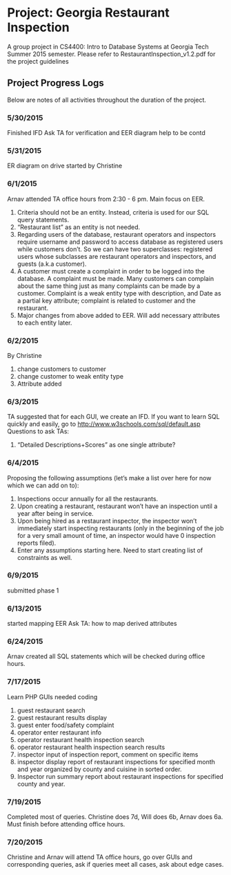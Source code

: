 # Project: Georgia Restaurant Inspection
A group project in CS4400: Intro to Database Systems at Georgia Tech Summer 2015 semester. 
Please refer to RestaurantInspection_v1.2.pdf for the project guidelines

## Project Progress Logs
Below are notes of all activities throughout the duration of the project.

### 5/30/2015
Finished IFD
Ask TA for verification and EER diagram help to be contd

### 5/31/2015
ER diagram on drive started by Christine

### 6/1/2015
Arnav attended TA office hours from 2:30 - 6 pm. Main focus on EER.
1.	Criteria should not be an entity. Instead, criteria is used for our SQL query statements.
2.	“Restaurant list” as an entity is not needed. 
3.	Regarding users of the database, restaurant operators and inspectors require username and password to access database as registered users while customers don’t. So we can have two superclasses: registered users whose subclasses are restaurant operators and inspectors, and guests (a.k.a customer).
4.	A customer must create a complaint in order to be logged into the database. A complaint must be made. Many customers can complain about the same thing just as many complaints can be made by a customer. Complaint is a weak entity type with description, and Date as a partial key attribute; complaint is related to customer and the restaurant. 
5.	Major changes from above added to EER. Will add necessary attributes to each entity later.

### 6/2/2015
By Christine
1.	change customers to customer
2.	change customer to weak entity type
3.	Attribute added

### 6/3/2015
TA suggested that for each GUI, we create an IFD. 
If you want to learn SQL quickly and easily, go to http://www.w3schools.com/sql/default.asp
Questions to ask TAs:
1.	“Detailed Descriptions+Scores” as one single attribute?

### 6/4/2015
Proposing the following assumptions (let’s make a list over here for now which we can add on to):
1.	Inspections occur annually for all the restaurants. 
2.	Upon creating a restaurant, restaurant won’t have an inspection until a year after being in service.
3.	Upon being hired as a restaurant inspector, the inspector won’t immediately start inspecting restaurants (only in the beginning of the job for a very small amount of time, an inspector would have 0 inspection reports filed).
4.	Enter any assumptions starting here.
Need to start creating list of constraints as well.
 
### 6/9/2015
submitted phase 1

### 6/13/2015
started mapping EER
Ask TA: how to map derived attributes

### 6/24/2015
Arnav created all SQL statements which will be checked during office hours.

### 7/17/2015
Learn PHP
GUIs needed coding
1.	guest restaurant search
2.	guest restaurant results display
3.	guest enter food/safety complaint
4.	operator enter restaurant info 
5.	operator restaurant health inspection search
6.	operator restaurant health inspection search results
7.	inspector input of inspection report, comment on specific items
8.	inspector display report of restaurant inspections for specified month and year organized by county and cuisine in sorted order.
9.	Inspector run summary report about restaurant inspections for specified county and year.

### 7/19/2015 
Completed most of queries. Christine does 7d, Will does 6b, Arnav does 6a. Must finish before attending office hours.
### 7/20/2015 
Christine and Arnav will attend TA office hours, go over GUIs and corresponding queries, ask if queries meet all cases, ask about edge cases.
